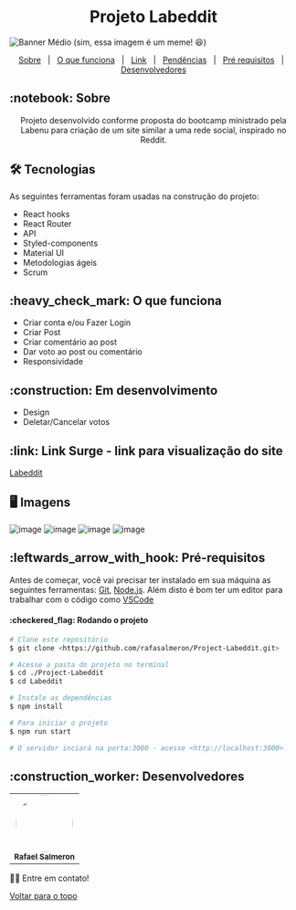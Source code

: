 <h1 align="center"> Projeto Labeddit </h1>

![Banner Médio](https://user-images.githubusercontent.com/94733546/161569278-b22671a3-47ef-4ba6-8990-7e1c95fd4fb8.gif)
(sim, essa imagem é um meme! :laughing:)


<p align="center">
  <a href="#sobre">Sobre</a> &#xa0; | &#xa0; 
  <a href="#funciona">O que funciona</a> &#xa0; | &#xa0;
 <a href="#link">Link</a> &#xa0; | &#xa0;
  <a href="#pendente">Pendências</a> &#xa0; | &#xa0;
  <a href="#requisitos">Pré requisitos</a> &#xa0; | &#xa0;
  <a href="#desenvolvedores">Desenvolvedores</a>
</p>

<h2 id="sobre">:notebook: Sobre </h2>

<p align="center">Projeto desenvolvido conforme proposta do bootcamp ministrado pela Labenu para criação de um site similar a uma rede social, inspirado no Reddit.</p>

<h2 id="tecnologias"> 🛠 Tecnologias </h2>

As seguintes ferramentas foram usadas na construção do projeto:

* React hooks
* React Router
* API
* Styled-components
* Material UI
* Metodologias ágeis
* Scrum

<h2 id="funciona">:heavy_check_mark: O que funciona</h2>

* Criar conta e/ou Fazer Login
* Criar Post
* Criar comentário ao post
* Dar voto ao post ou comentário
* Responsividade



<h2 id="pendente">:construction: Em desenvolvimento</h2>

* Design
* Deletar/Cancelar votos

<h2 id="link">:link: Link Surge - link para visualização do site</h2>
<a href="https://lab-eddit.surge.sh/" target="_blank">Labeddit</a>
<h2 id="imagens">	🖥️ Imagens </h2>

![image](https://user-images.githubusercontent.com/94733546/161575197-c4a2f20d-61b8-48fb-9a7b-000a902c790d.png)
![image](https://user-images.githubusercontent.com/94733546/161575254-ae767a09-22de-4eed-a019-bc54f7be1447.png)
![image](https://user-images.githubusercontent.com/94733546/161575328-451892c6-725e-4121-b20c-66b7e18a3302.png)
![image](https://user-images.githubusercontent.com/94733546/161577161-1e7b2f91-332a-4450-921e-50c5cc456168.png)


<h2 id="requisitos">:leftwards_arrow_with_hook: Pré-requisitos</h2>

Antes de começar, você vai precisar ter instalado em sua máquina as seguintes ferramentas:
[Git](https://git-scm.com), [Node.js](https://nodejs.org/en/). 
Além disto é bom ter um editor para trabalhar com o código como [VSCode](https://code.visualstudio.com/)

<h4>:checkered_flag: Rodando o projeto </h4>

```bash
# Clone este repositório
$ git clone <https://github.com/rafasalmeron/Project-Labeddit.git>

# Acesse a pasta do projeto no terminal
$ cd ./Project-Labeddit
$ cd Labeddit

# Instale as dependências
$ npm install

# Para iniciar o projeto
$ npm run start

# O servidor inciará na porta:3000 - acesse <http://localhost:3000>
```


<h2 id="desenvolvedor">:construction_worker: Desenvolvedores</h2>

<table> 
<tr>
 <td align="center"><a href="https://github.com/rafasalmeron"><img style="border-radius: 50%" src="https://avatars.githubusercontent.com/u/94733546?v=4" width="100px" alt=""/>
 <br />
 <sub><b>Rafael Salmeron</b></sub></a> <a href="https://github.com/rafasalmeron"></a></td>
</tr>
</table>

👋🏽 Entre em contato!

<a href="#top">Voltar para o topo</a>
